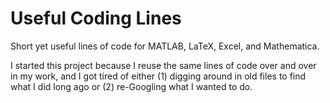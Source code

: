 Useful Coding Lines
===================

Short yet useful lines of code for MATLAB, LaTeX, Excel, and Mathematica.

I started this project because I reuse the same lines of code over and over in my work, and I got tired of either (1) digging around in old files to find what I did long ago or (2) re-Googling what I wanted to do.
